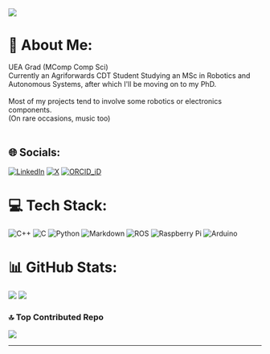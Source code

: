 [![](https://visitcount.itsvg.in/api?id=robert-stevenson-1&icon=0&color=1)](https://visitcount.itsvg.in)
---

# 💫 About Me:
UEA Grad (MComp Comp Sci)<br>Currently an Agriforwards CDT Student Studying an MSc in Robotics and Autonomous Systems, after which I'll be moving on to my PhD.<br><br>Most of my projects tend to involve some robotics or electronics components.<br>(On rare occasions, music too)<br><br>


## 🌐 Socials:
[![LinkedIn](https://img.shields.io/badge/LinkedIn-%230077B5.svg?style=for-the-badge&logo=linkedin&logoColor=white)](https://linkedin.com/in/robert-stevenson-447ab2241) [![X](https://img.shields.io/badge/X-black.svg?style=for-the-badge&logo=X&logoColor=white)](https://x.com/Rob_Stevenson_1) [![ORCID_iD](https://img.shields.io/badge/orcid-A6CE39?style=for-the-badge&logo=orcid&logoColor=white)](https://orcid.org/0009-0009-7981-0850)

# 💻 Tech Stack:
![C++](https://img.shields.io/badge/c++-%2300599C.svg?style=for-the-badge&logo=c%2B%2B&logoColor=white) ![C](https://img.shields.io/badge/c-%2300599C.svg?style=for-the-badge&logo=c&logoColor=white) ![Python](https://img.shields.io/badge/python-3670A0?style=for-the-badge&logo=python&logoColor=ffdd54) ![Markdown](https://img.shields.io/badge/markdown-%23000000.svg?style=for-the-badge&logo=markdown&logoColor=white) ![ROS](https://img.shields.io/badge/ros-%230A0FF9.svg?style=for-the-badge&logo=ros&logoColor=white) ![Raspberry Pi](https://img.shields.io/badge/-RaspberryPi-C51A4A?style=for-the-badge&logo=Raspberry-Pi) ![Arduino](https://img.shields.io/badge/-Arduino-00979D?style=for-the-badge&logo=Arduino&logoColor=white)
# 📊 GitHub Stats:
![](https://github-readme-stats.vercel.app/api?username=robert-stevenson-1&theme=default&hide_border=false&include_all_commits=true&count_private=true)
![](https://github-readme-stats.vercel.app/api/top-langs/?username=robert-stevenson-1&theme=default&hide_border=false&include_all_commits=true&count_private=true&layout=compact)
<!-- ![](https://github-readme-streak-stats.herokuapp.com/?user=robert-stevenson-1&theme=default&hide_border=false) -->

<!-- ## 🏆 GitHub Trophies
![](https://github-profile-trophy.vercel.app/?username=robert-stevenson-1&theme=default&no-frame=true&no-bg=false&margin-w=4) -->

### 🔝 Top Contributed Repo
![](https://github-contributor-stats.vercel.app/api?username=robert-stevenson-1&limit=5&theme=default&combine_all_yearly_contributions=true)

---

<!-- Proudly created with GPRM ( https://gprm.itsvg.in ) -->
